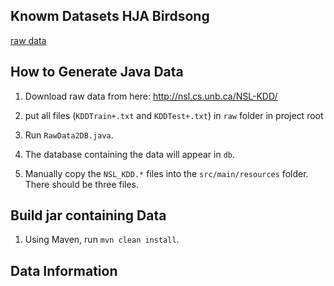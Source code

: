 ## Knowm Datasets HJA Birdsong

[raw data](http://nsl.cs.unb.ca/NSL-KDD/)

## How to Generate Java Data

1. Download raw data from here: http://nsl.cs.unb.ca/NSL-KDD/

1. put all files (`KDDTrain+.txt` and `KDDTest+.txt`) in `raw` folder in project root

1. Run `RawData2DB.java`. 

1. The database containing the data will appear in `db`.

1. Manually copy the `NSL_KDD.*` files into the `src/main/resources` folder. There should be three files. 

## Build jar containing Data

1. Using Maven, run `mvn clean install`.

## Data Information
